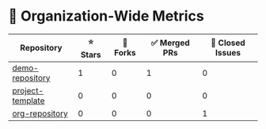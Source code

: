 # 🚀 Organization-Wide Metrics

| Repository | ⭐ Stars | 🍴 Forks | ✅ Merged PRs | 🐞 Closed Issues |
|------------|----------|-----------|-----------------|-----------------|
| [demo-repository](https://github.com/BeLux-Open-Source-Clinic/demo-repository) | 1 | 0 | 1 | 0 |
| [project-template](https://github.com/BeLux-Open-Source-Clinic/project-template) | 0 | 0 | 0 | 0 |
| [org-repository](https://github.com/BeLux-Open-Source-Clinic/org-repository) | 0 | 0 | 0 | 1 |
